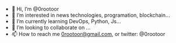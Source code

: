 - 👋 Hi, I’m @0rootoor
- 👀 I’m interested in news technologies, programation, blockchain...
- 🌱 I’m currently learning DevOps, Python, Js...
- 💞️ I’m looking to collaborate on ...
- 📫 How to reach me 0rootoor@gmail.com, or twitter: @0rootoor


<!---
0rootoor/0rootoor is a ✨ special ✨ repository because its `README.md` (this file) appears on your GitHub profile.
You can click the Preview link to take a look at your changes.
--->
